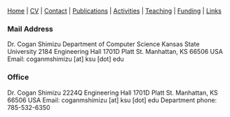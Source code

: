 [Home](index.md) | [CV](CV.md) | [Contact](contact.md) | [Publications](publications.md) | [Activities](activities.md) | [Teaching](teaching.md) | [Funding](funding.md) | [Links](links.md)

### Mail Address
Dr. Cogan Shimizu
Department of Computer Science
Kansas State University
2184 Engineering Hall
1701D Platt St.
Manhattan, KS 66506
USA
Email: coganmshimizu [at] ksu [dot] edu

### Office
Dr. Cogan Shimizu
2224Q Engineering Hall
1701D Platt St.
Manhattan, KS 66506
USA
Email: coganmshimizu [at] ksu [dot] edu
Department phone: 785-532-6350